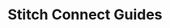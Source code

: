 ---
# -------------------------- #
#          PAGE INFO         #
# -------------------------- #

title: Stitch Connect Guides
permalink: /developers/stitch-connect/guides
redirect_from: /stitch-connect/guides

doc-type: "category"

product-type: "connect"
content-type: "guide"
content-id: "connect-guides-category"

sidebar: overview
layout: developer

summary: "Tutorials and reference guides for using Stitch Connect."
---